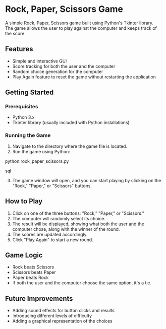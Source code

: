 # Rock, Paper, Scissors Game

A simple Rock, Paper, Scissors game built using Python's Tkinter library. The game allows the user to play against the computer and keeps track of the score.

## Features
- Simple and interactive GUI
- Score tracking for both the user and the computer
- Random choice generation for the computer
- Play Again feature to reset the game without restarting the application

## Getting Started

### Prerequisites
- Python 3.x
- Tkinter library (usually included with Python installations)

### Running the Game
1. Navigate to the directory where the game file is located.
2. Run the game using Python:

python rock_paper_scissors.py

sql

3. The game window will open, and you can start playing by clicking on the "Rock," "Paper," or "Scissors" buttons.

## How to Play
1. Click on one of the three buttons: "Rock," "Paper," or "Scissors."
2. The computer will randomly select its choice.
3. The result will be displayed, showing what both the user and the computer chose, along with the winner of the round.
4. The scores are updated accordingly.
5. Click "Play Again" to start a new round.

## Game Logic
- Rock beats Scissors
- Scissors beats Paper
- Paper beats Rock
- If both the user and the computer choose the same option, it's a tie.

## Future Improvements
- Adding sound effects for button clicks and results
- Introducing different levels of difficulty
- Adding a graphical representation of the choices


